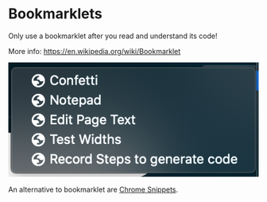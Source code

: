# Bookmarklets

Only use a bookmarklet after you read and understand its code!

More info: https://en.wikipedia.org/wiki/Bookmarklet

![example bookmarks](ExampleBookmarks.png)

An alternative to bookmarklet are [Chrome Snippets](https://developer.chrome.com/docs/devtools/javascript/snippets/).
